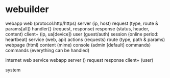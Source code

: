 # webuilder

webapp
  web (protocol:http/https)
    server (ip, host)
      request (type, route & params[all])
        handler{} (request, response)
      response (status, header, content)
    client+ (ip, ua[device])
      user (guest/auth)
      session (online period: heartbeat)
      service (web, api)
      actions (requests)
      route (type, path & params)
      webpage (html)
      content (mime)
  console (admin [default] commands)
    commands (everything can be handled)
    
internet
  web service
    webapp
      server ()
        request
        response
      client+ (user)
      
system
  